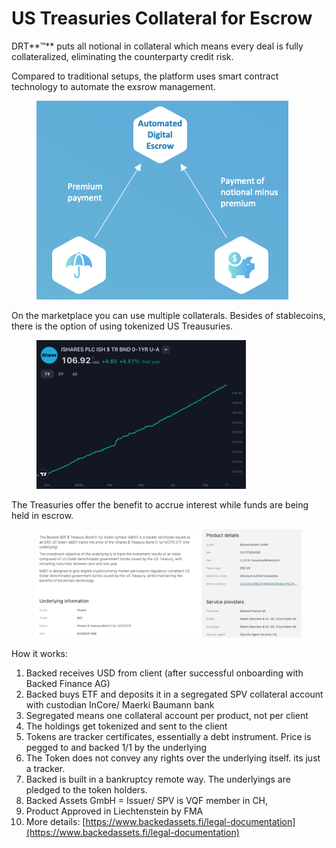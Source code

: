 # US Treasuries Collateral for Escrow

DRT**™** puts all notional in collateral which means every deal is fully collateralized, eliminating the counterparty credit risk.

Compared to traditional setups, the platform uses smart contract technology to automate the exsrow management.

<figure><img src="../.gitbook/assets/image (33).png" alt=""><figcaption></figcaption></figure>

On the marketplace you can use multiple collaterals. Besides of stablecoins, there is the option of using tokenized US Treausuries.

<figure><img src="../.gitbook/assets/image (30).png" alt=""><figcaption></figcaption></figure>

The Treasuries offer the benefit to accrue interest while funds are being held in escrow.

<figure><img src="../.gitbook/assets/image (32).png" alt=""><figcaption></figcaption></figure>

How it works:

1. Backed receives USD from client (after successful onboarding with Backed Finance AG)
2. Backed buys ETF and deposits it in a segregated SPV collateral account with custodian InCore/ Maerki Baumann bank
3. Segregated means one collateral account per product, not per client
4. The holdings get tokenized and sent to the client
5. Tokens are tracker certificates, essentially a debt instrument. Price is pegged to and backed 1/1 by the underlying
6. The Token does not convey any rights over the underlying itself. its just a tracker.
7. Backed is built in a bankruptcy remote way. The underlyings are pledged to the token holders.
8. Backed Assets GmbH = Issuer/ SPV is VQF member in CH,
9. Product Approved in Liechtenstein by FMA
10. More details: [https://www.backedassets.fi/legal-documentation](https://www.backedassets.fi/legal-documentation)
